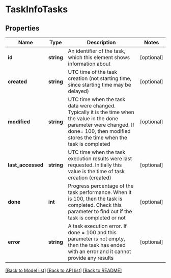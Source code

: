 # TaskInfoTasks

## Properties
Name | Type | Description | Notes
------------ | ------------- | ------------- | -------------
**id** | **string** | An identifier of the task, which this element shows information about | [optional] 
**created** | **string** | UTC time of the task creation (not starting time, since starting time may be delayed) | [optional] 
**modified** | **string** | UTC time when the task data were changed. Typically it is the time when the value in the done parameter were changed. If done&#x3D; 100, then modified stores the time when the task is completed | [optional] 
**last_accessed** | **string** | UTC time when the task execution results were last requested. Initially this value is the time of task creation (created) | [optional] 
**done** | **int** | Progress percentage of the task performance. When it is 100, then the task is completed. Check this parameter to find out if the task is completed or not | [optional] 
**error** | **string** | A task execution error. If done &#x3D; 100 and this parameter is not empty, then the task has ended with an error and it cannot provide any results | [optional] 

[[Back to Model list]](../README.md#documentation-for-models) [[Back to API list]](../README.md#documentation-for-api-endpoints) [[Back to README]](../README.md)


